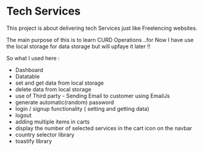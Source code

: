 
# Tech Services

This project is about delivering tech Services just like Freelencing websites.

The main purpose of this is to learn CURD Operations ..for Now I have use the local storage for data storage but will upfaye it later !!

So what I used here :

- Dashboard
-  Datatable
- set and get data from local storage
- delete data from local storage
- use of Third party - Sending Email to customer using EmailJs
- generate automatic(random) password
- login / signup functionality ( setting and getting data)
- logout 
- adding multiple items in carts
- display the number of selected services in the cart icon on the navbar
- country selector library
- toastify library


